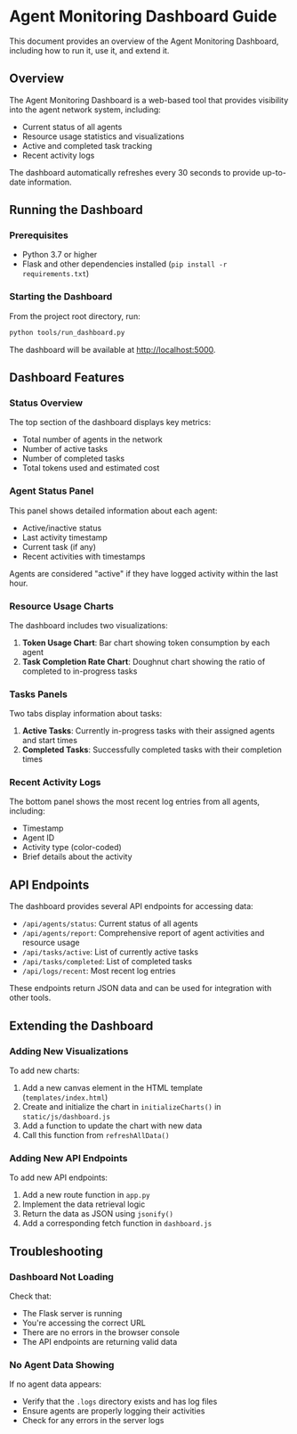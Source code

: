 # Agent Monitoring Dashboard Guide

This document provides an overview of the Agent Monitoring Dashboard, including how to run it, use it, and extend it.

## Overview

The Agent Monitoring Dashboard is a web-based tool that provides visibility into the agent network system, including:

- Current status of all agents
- Resource usage statistics and visualizations
- Active and completed task tracking
- Recent activity logs

The dashboard automatically refreshes every 30 seconds to provide up-to-date information.

## Running the Dashboard

### Prerequisites

- Python 3.7 or higher
- Flask and other dependencies installed (`pip install -r requirements.txt`)

### Starting the Dashboard

From the project root directory, run:

```bash
python tools/run_dashboard.py
```

The dashboard will be available at [http://localhost:5000](http://localhost:5000).

## Dashboard Features

### Status Overview

The top section of the dashboard displays key metrics:

- Total number of agents in the network
- Number of active tasks
- Number of completed tasks
- Total tokens used and estimated cost

### Agent Status Panel

This panel shows detailed information about each agent:

- Active/inactive status
- Last activity timestamp
- Current task (if any)
- Recent activities with timestamps

Agents are considered "active" if they have logged activity within the last hour.

### Resource Usage Charts

The dashboard includes two visualizations:

1. **Token Usage Chart**: Bar chart showing token consumption by each agent
2. **Task Completion Rate Chart**: Doughnut chart showing the ratio of completed to in-progress tasks

### Tasks Panels

Two tabs display information about tasks:

1. **Active Tasks**: Currently in-progress tasks with their assigned agents and start times
2. **Completed Tasks**: Successfully completed tasks with their completion times

### Recent Activity Logs

The bottom panel shows the most recent log entries from all agents, including:

- Timestamp
- Agent ID
- Activity type (color-coded)
- Brief details about the activity

## API Endpoints

The dashboard provides several API endpoints for accessing data:

- `/api/agents/status`: Current status of all agents
- `/api/agents/report`: Comprehensive report of agent activities and resource usage
- `/api/tasks/active`: List of currently active tasks
- `/api/tasks/completed`: List of completed tasks
- `/api/logs/recent`: Most recent log entries

These endpoints return JSON data and can be used for integration with other tools.

## Extending the Dashboard

### Adding New Visualizations

To add new charts:

1. Add a new canvas element in the HTML template (`templates/index.html`)
2. Create and initialize the chart in `initializeCharts()` in `static/js/dashboard.js`
3. Add a function to update the chart with new data
4. Call this function from `refreshAllData()`

### Adding New API Endpoints

To add new API endpoints:

1. Add a new route function in `app.py`
2. Implement the data retrieval logic
3. Return the data as JSON using `jsonify()`
4. Add a corresponding fetch function in `dashboard.js`

## Troubleshooting

### Dashboard Not Loading

Check that:

- The Flask server is running
- You're accessing the correct URL
- There are no errors in the browser console
- The API endpoints are returning valid data

### No Agent Data Showing

If no agent data appears:

- Verify that the `.logs` directory exists and has log files
- Ensure agents are properly logging their activities
- Check for any errors in the server logs